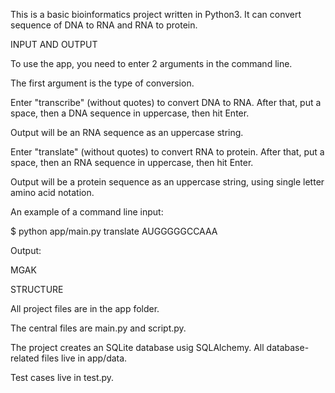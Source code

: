 This is a basic bioinformatics project written in Python3. It can convert sequence of DNA to RNA and RNA to protein.	

INPUT AND OUTPUT

To use the app, you need to enter 2 arguments in the command line.

The first argument is the type of conversion.

Enter "transcribe" (without quotes) to convert DNA to RNA. After that, put a space, then a DNA sequence in uppercase, then hit Enter.

Output will be an RNA sequence as an uppercase string.

Enter "translate" (without quotes) to convert RNA to protein. After that, put a space, then an RNA sequence in uppercase, then hit Enter.

Output will be a protein sequence as an uppercase string, using single letter amino acid notation.

An example of a command line input:

$ python app/main.py translate AUGGGGGCCAAA 

Output: 

MGAK


STRUCTURE

All project files are in the app folder.

The central files are main.py and script.py.

The project creates an SQLite database usig SQLAlchemy. All database-related files live in app/data.

Test cases live in test.py.





